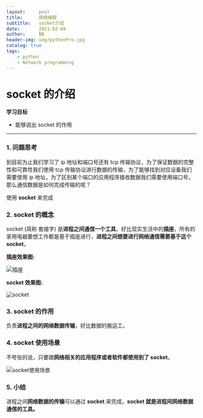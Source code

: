 ```yaml
---
layout:     post
title:      网络编程
subtitle:   socket介绍
date:       2021-02-04
author:     BB
header-img: img/pythonPro.jpg
catalog: true
tags:
    - python
    - Network programming
---
```





socket 的介绍
=============

**学习目标**

-   能够说出 socket 的作用

* * * * *

### 1. 问题思考 

到目前为止我们学习了 ip 地址和端口号还有 tcp
传输协议，为了保证数据的完整性和可靠性我们使用 tcp
传输协议进行数据的传输，为了能够找到对应设备我们需要使用 ip
地址，为了区别某个端口的应用程序接收数据我们需要使用端口号，那么通信数据是如何完成传输的呢？

使用 **socket** 来完成

### 2. socket 的概念 

socket (简称 套接字)
是**进程之间通信一个工具**，好比现实生活中的**插座**，所有的家用电器要想工作都是基于插座进行，**进程之间想要进行网络通信需要基于这个
socket**。

**插座效果图:**

![插座](https://www.hualigs.cn/image/60b4c7e4ec503.jpg)

**socket 效果图:**

![socket](https://www.hualigs.cn/image/60b4c7e49d70b.jpg)

### 3. socket 的作用 

负责**进程之间的网络数据传输**，好比数据的搬运工。

### 4. socket 使用场景 

不夸张的说，只要跟**网络相关的应用程序或者软件都使用到了 socket**。

![socket使用场景](https://www.hualigs.cn/image/60b4c7e4cb711.jpg)

### 5. 小结 

进程之间**网络数据的传输**可以通过 **socket** 来完成，**socket
就是进程间网络数据通信的工具。**

